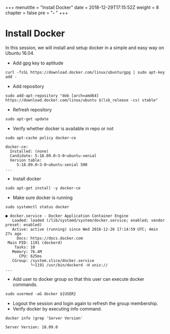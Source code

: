 +++
menutitle = "Install Docker"
date = 2018-12-29T17:15:52Z
weight = 8
chapter = false
pre = "<b>- </b>"
+++

# Install Docker

In this session, we will install and setup docker in a simple and easy way on Ubuntu 16.04.

* Add gpg key to aptitude
```
curl -fsSL https://download.docker.com/linux/ubuntu/gpg | sudo apt-key add -
```
* Add repository
```
sudo add-apt-repository "deb [arch=amd64] https://download.docker.com/linux/ubuntu $(lsb_release -cs) stable"
```
* Refresh repository
```
sudo apt-get update
```
* Verify whether docker is available in repo or not
```
sudo apt-cache policy docker-ce
```
```
docker-ce:
  Installed: (none)
  Candidate: 5:18.09.0~3-0~ubuntu-xenial
  Version table:
     5:18.09.0~3-0~ubuntu-xenial 500
...
```
* Install docker
```
sudo apt-get install -y docker-ce
```

* Make sure docker is running
```
sudo systemctl status docker
```
```
● docker.service - Docker Application Container Engine
   Loaded: loaded (/lib/systemd/system/docker.service; enabled; vendor preset: enabled)
   Active: active (running) since Wed 2018-12-26 17:14:59 UTC; 4min 27s ago
     Docs: https://docs.docker.com
 Main PID: 1191 (dockerd)
    Tasks: 10
   Memory: 76.4M
      CPU: 625ms
   CGroup: /system.slice/docker.service
           └─1191 /usr/bin/dockerd -H unix://
...
```
* Add user to docker group so that this user can execute docker commands.
```
sudo usermod -aG docker ${USER}
```
* Logout the session and login again to refresh the group membership.
* Verify docker by executing info command.
```
docker info |grep 'Server Version'
```
```
Server Version: 18.09.0
```
